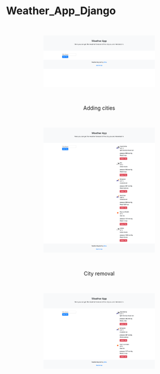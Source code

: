 # Weather_App_Django

<br>
<p align="center">
  <img width=60% height=50% src="https://github.com/Al-x-R/Weather_App_Django/blob/master/Resources/1.png?raw=true">
</p>
<br>
<p align="center">
Adding cities
</p>
<br>
<p align="center">
  <img width=60% height=50% src="https://github.com/Al-x-R/Weather_App_Django/blob/master/Resources/3.png?raw=true">
</p>
<br>
<p align="center">
City ​​removal
</p>
<br>
<p align="center">
  <img width=60% height=50% src="https://github.com/Al-x-R/Weather_App_Django/blob/master/Resources/2.png?raw=true">
</p>